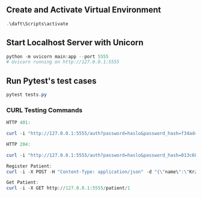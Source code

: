 ## Create and Activate Virtual Environment
```PowerShell
.\daft\Scripts\activate
```

## Start Localhost Server with Unicorn
```PowerShell
python -m uvicorn main:app --port 5555
# Uvicorn running on http://127.0.0.1:5555
```

## Run Pytest's test cases
```PowerShell
pytest tests.py
```


### CURL Testing Commands
```PowerShell
HTTP 401:

curl -i "http://127.0.0.1:5555/auth?password=haslo&password_hash=f34ad4b3ae1e2cf33092e2abb60dc0444781c15d0e2e9ecdb37e4b14176a0164027b05900e09fa0f61a1882e0b89fbfa5dcfcc9765dd2ca4377e2c794837e091"

HTTP 204:

curl -i "http://127.0.0.1:5555/auth?password=haslo&password_hash=013c6889f799cd986a735118e1888727d1435f7f623d05d58c61bf2cd8b49ac90105e5786ceaabd62bbc27336153d0d316b2d13b36804080c44aa6198c533215"

Register Patient:
curl -i -X POST -H "Content-Type: application/json" -d "{\"name\":\"Krzysztof\", \"surname\":\"Jakubiak\"}" http://127.0.0.1:5555/register

Get Patient:
curl -i -X GET http://127.0.0.1:5555/patient/1
```